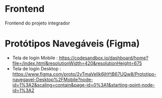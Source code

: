 ﻿# Frontend
Frontend do projeto integrador

# Protótipos Navegáveis (Figma)

* Tela de login Mobile : https://codesandbox.io/dashboard/home?file=/index.html&resolutionWidth=420&resolutionHeight=675
* Tela de login Desktop : https://www.figma.com/proto/2vTmaVelIk6jhYtB67UQw8/Prototipo-navegavel-Desktop%2FMobile?node-id=1%3A2&scaling=contain&page-id=0%3A1&starting-point-node-id=1%3A2


